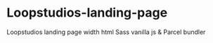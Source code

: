 # Loopstudios-landing-page
Loopstudios landing page width html Sass vanilla js &amp; Parcel bundler
